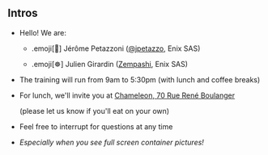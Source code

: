## Intros

- Hello! We are:

   - .emoji[🐳] Jérôme Petazzoni ([@jpetazzo](https://twitter.com/jpetazzo), Enix SAS)

   - .emoji[☸️] Julien Girardin ([Zempashi](https://github.com/zempashi), Enix SAS)

- The training will run from 9am to 5:30pm (with lunch and coffee breaks)

- For lunch, we'll invite you at [Chameleon, 70 Rue René Boulanger](https://goo.gl/maps/h2XjmJN5weDSUios8)

  (please let us know if you'll eat on your own)

- Feel free to interrupt for questions at any time

- *Especially when you see full screen container pictures!*

